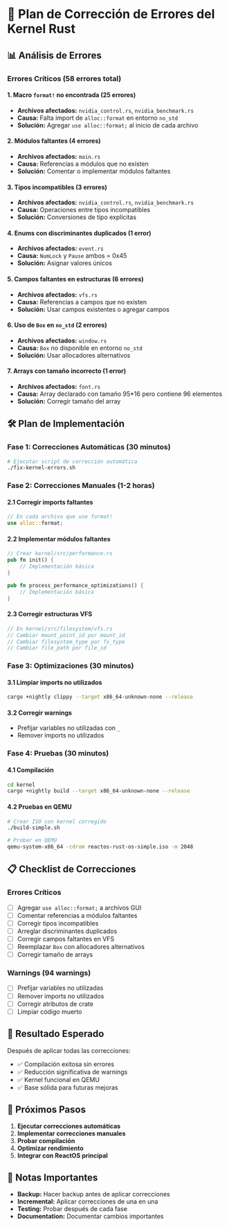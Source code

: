 # 🔧 Plan de Corrección de Errores del Kernel Rust

## 📊 Análisis de Errores

### **Errores Críticos (58 errores total)**

#### **1. Macro `format!` no encontrada (25 errores)**
- **Archivos afectados:** `nvidia_control.rs`, `nvidia_benchmark.rs`
- **Causa:** Falta import de `alloc::format` en entorno `no_std`
- **Solución:** Agregar `use alloc::format;` al inicio de cada archivo

#### **2. Módulos faltantes (4 errores)**
- **Archivos afectados:** `main.rs`
- **Causa:** Referencias a módulos que no existen
- **Solución:** Comentar o implementar módulos faltantes

#### **3. Tipos incompatibles (3 errores)**
- **Archivos afectados:** `nvidia_control.rs`, `nvidia_benchmark.rs`
- **Causa:** Operaciones entre tipos incompatibles
- **Solución:** Conversiones de tipo explícitas

#### **4. Enums con discriminantes duplicados (1 error)**
- **Archivos afectados:** `event.rs`
- **Causa:** `NumLock` y `Pause` ambos = 0x45
- **Solución:** Asignar valores únicos

#### **5. Campos faltantes en estructuras (6 errores)**
- **Archivos afectados:** `vfs.rs`
- **Causa:** Referencias a campos que no existen
- **Solución:** Usar campos existentes o agregar campos

#### **6. Uso de `Box` en `no_std` (2 errores)**
- **Archivos afectados:** `window.rs`
- **Causa:** `Box` no disponible en entorno `no_std`
- **Solución:** Usar allocadores alternativos

#### **7. Arrays con tamaño incorrecto (1 error)**
- **Archivos afectados:** `font.rs`
- **Causa:** Array declarado con tamaño 95*16 pero contiene 96 elementos
- **Solución:** Corregir tamaño del array

## 🛠️ Plan de Implementación

### **Fase 1: Correcciones Automáticas (30 minutos)**

```bash
# Ejecutar script de corrección automática
./fix-kernel-errors.sh
```

### **Fase 2: Correcciones Manuales (1-2 horas)**

#### **2.1 Corregir imports faltantes**
```rust
// En cada archivo que use format!
use alloc::format;
```

#### **2.2 Implementar módulos faltantes**
```rust
// Crear kernel/src/performance.rs
pub fn init() {
    // Implementación básica
}

pub fn process_performance_optimizations() {
    // Implementación básica
}
```

#### **2.3 Corregir estructuras VFS**
```rust
// En kernel/src/filesystem/vfs.rs
// Cambiar mount_point_id por mount_id
// Cambiar filesystem_type por fs_type
// Cambiar file_path por file_id
```

### **Fase 3: Optimizaciones (30 minutos)**

#### **3.1 Limpiar imports no utilizados**
```bash
cargo +nightly clippy --target x86_64-unknown-none --release
```

#### **3.2 Corregir warnings**
- Prefijar variables no utilizadas con `_`
- Remover imports no utilizados

### **Fase 4: Pruebas (30 minutos)**

#### **4.1 Compilación**
```bash
cd kernel
cargo +nightly build --target x86_64-unknown-none --release
```

#### **4.2 Pruebas en QEMU**
```bash
# Crear ISO con kernel corregido
./build-simple.sh

# Probar en QEMU
qemu-system-x86_64 -cdrom reactos-rust-os-simple.iso -m 2048
```

## 📋 Checklist de Correcciones

### **Errores Críticos**
- [ ] Agregar `use alloc::format;` a archivos GUI
- [ ] Comentar referencias a módulos faltantes
- [ ] Corregir tipos incompatibles
- [ ] Arreglar discriminantes duplicados
- [ ] Corregir campos faltantes en VFS
- [ ] Reemplazar `Box` con allocadores alternativos
- [ ] Corregir tamaño de arrays

### **Warnings (94 warnings)**
- [ ] Prefijar variables no utilizadas
- [ ] Remover imports no utilizados
- [ ] Corregir atributos de crate
- [ ] Limpiar código muerto

## 🎯 Resultado Esperado

Después de aplicar todas las correcciones:
- ✅ Compilación exitosa sin errores
- ✅ Reducción significativa de warnings
- ✅ Kernel funcional en QEMU
- ✅ Base sólida para futuras mejoras

## 🚀 Próximos Pasos

1. **Ejecutar correcciones automáticas**
2. **Implementar correcciones manuales**
3. **Probar compilación**
4. **Optimizar rendimiento**
5. **Integrar con ReactOS principal**

## 📝 Notas Importantes

- **Backup:** Hacer backup antes de aplicar correcciones
- **Incremental:** Aplicar correcciones de una en una
- **Testing:** Probar después de cada fase
- **Documentation:** Documentar cambios importantes
